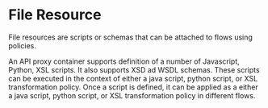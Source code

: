<!-- loio79299d3594a949f098fcd41a07bcd9cc -->

# File Resource

File resources are scripts or schemas that can be attached to flows using policies.

An API proxy container supports definition of a number of Javascript, Python, XSL scripts. It also supports XSD ad WSDL schemas. These scripts can be executed in the context of either a java script, python script, or XSL transformation policy. Once a script is defined, it can be applied as a either a java script, python script, or XSL transformation policy in different flows.

